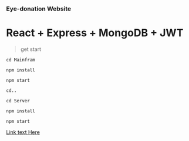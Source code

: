 ### Eye-donation Website

# React + Express + MongoDB + JWT 

>get start


    cd Mainfram
    
    npm install
    
    npm start 
    
    cd..

    cd Server

    npm install

    npm start

[Link text Here](https://localhost:3000/)
